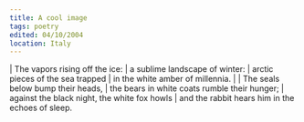 ```yaml
---
title: A cool image
tags: poetry
edited: 04/10/2004
location: Italy
---
```


| The vapors rising off the ice:
| a sublime landscape of winter:
| arctic pieces of the sea trapped
| in the white amber of millennia.
|
| The seals below bump their heads,
| the bears in white coats rumble their hunger;
| against the black night, the white fox howls
| and the rabbit hears him in the echoes of sleep.
